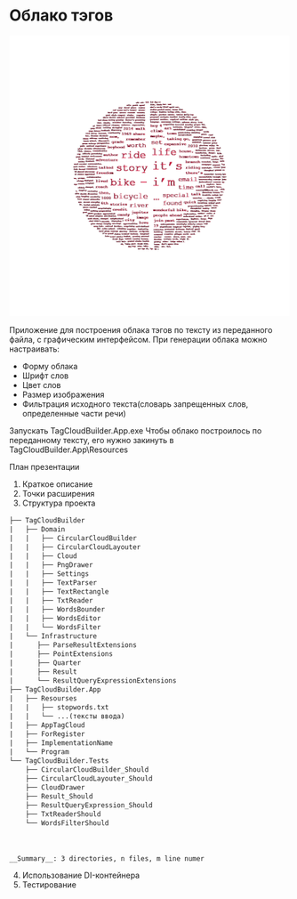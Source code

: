 # Облако тэгов
![alt text](cloud.png) 

Приложение для построения облака тэгов по тексту из переданного файла, с графическим интерфейсом.
При генерации облака можно настраивать:
  * Форму облака
  * Шрифт слов
  * Цвет слов
  * Размер изображения
  * Фильтрация исходного текста(словарь запрещенных слов, определенные части речи)

Запускать TagCloudBuilder.App.exe
  Чтобы облако построилось по переданному тексту, его нужно закинуть
  в TagCloudBuilder.App\Resources

План презентации
  1. Краткое описание
  2. Точки расширения
  3. Структура проекта
  ```
  ├── TagCloudBuilder
  |   ├── Domain
  |   |   ├── CircularCloudBuilder
  |   |   ├── CircularCloudLayouter
  |   |   ├── Cloud
  |   |   ├── PngDrawer
  |   |   ├── Settings
  |   |   ├── TextParser
  |   |   ├── TextRectangle
  |   |   ├── TxtReader
  |   |   ├── WordsBounder
  |   |   ├── WordsEditor
  |   |   └── WordsFilter
  |   └── Infrastructure
  |      ├── ParseResultExtensions
  |      ├── PointExtensions
  |      ├── Quarter
  |      ├── Result
  |      └── ResultQueryExpressionExtensions
  ├── TagCloudBuilder.App
  |   ├── Resourses
  |   |   ├── stopwords.txt
  |   |   └── ...(тексты ввода)
  |   ├── AppTagCloud
  |   ├── ForRegister
  |   ├── ImplementationName
  |   └── Program
  └── TagCloudBuilder.Tests
      ├── CircularCloudBuilder_Should
      ├── CircularCloudLayouter_Should
      ├── CloudDrawer
      ├── Result_Should
      ├── ResultQueryExpression_Should
      ├── TxtReaderShould
      └── WordsFilterShould



  __Summary__: 3 directories, n files, m line numer
  ```
  4. Использование DI-контейнера
  5. Тестирование
